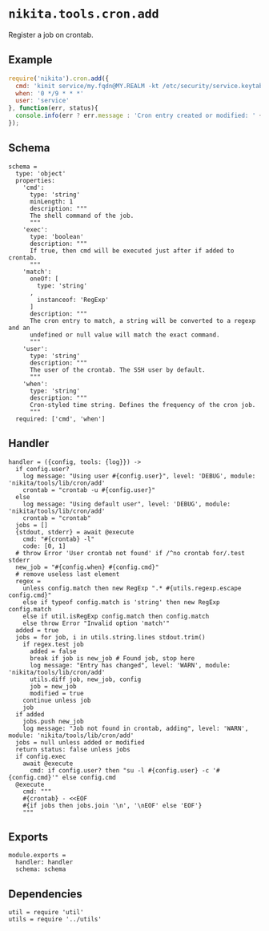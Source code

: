 
# `nikita.tools.cron.add`

Register a job on crontab.

## Example

```js
require('nikita').cron.add({
  cmd: 'kinit service/my.fqdn@MY.REALM -kt /etc/security/service.keytab',
  when: '0 */9 * * *'
  user: 'service'
}, function(err, status){
  console.info(err ? err.message : 'Cron entry created or modified: ' + status);
});
```

## Schema

    schema =
      type: 'object'
      properties:
        'cmd':
          type: 'string'
          minLength: 1
          description: """
          The shell command of the job.
          """
        'exec':
          type: 'boolean'
          description: """
          If true, then cmd will be executed just after if added to crontab.
          """
        'match':
          oneOf: [
            type: 'string'
          ,
            instanceof: 'RegExp'
          ]
          description: """
          The cron entry to match, a string will be converted to a regexp and an
          undefined or null value will match the exact command.
          """
        'user':
          type: 'string'
          description: """
          The user of the crontab. The SSH user by default.
          """
        'when':
          type: 'string'
          description: """
          Cron-styled time string. Defines the frequency of the cron job.
          """
      required: ['cmd', 'when']

## Handler

    handler = ({config, tools: {log}}) ->
      if config.user?
        log message: "Using user #{config.user}", level: 'DEBUG', module: 'nikita/tools/lib/cron/add'
        crontab = "crontab -u #{config.user}"
      else
        log message: "Using default user", level: 'DEBUG', module: 'nikita/tools/lib/cron/add'
        crontab = "crontab"
      jobs = []
      {stdout, stderr} = await @execute
        cmd: "#{crontab} -l"
        code: [0, 1]
      # throw Error 'User crontab not found' if /^no crontab for/.test stderr
      new_job = "#{config.when} #{config.cmd}"
      # remove useless last element
      regex =
        unless config.match then new RegExp ".* #{utils.regexp.escape config.cmd}"
        else if typeof config.match is 'string' then new RegExp config.match
        else if util.isRegExp config.match then config.match
        else throw Error "Invalid option 'match'"
      added = true
      jobs = for job, i in utils.string.lines stdout.trim()
        if regex.test job
          added = false
          break if job is new_job # Found job, stop here
          log message: "Entry has changed", level: 'WARN', module: 'nikita/tools/lib/cron/add'
          utils.diff job, new_job, config
          job = new_job
          modified = true
        continue unless job
        job
      if added
        jobs.push new_job
        log message: "Job not found in crontab, adding", level: 'WARN', module: 'nikita/tools/lib/cron/add'
      jobs = null unless added or modified
      return status: false unless jobs
      if config.exec
        await @execute
          cmd: if config.user? then "su -l #{config.user} -c '#{config.cmd}'" else config.cmd
      @execute
        cmd: """
        #{crontab} - <<EOF
        #{if jobs then jobs.join '\n', '\nEOF' else 'EOF'}
        """

## Exports

    module.exports =
      handler: handler
      schema: schema

## Dependencies

    util = require 'util'
    utils = require '../utils'
